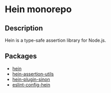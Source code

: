 # Hein monorepo

## Description
Hein is a type-safe assertion library for Node.js.

## Packages
* [hein](https://github.com/KristjanTammekivi/hein/tree/main/packages/hein)
* [hein-assertion-utils](https://github.com/KristjanTammekivi/hein/tree/main/packages/hein-plugin-sinon)
* [hein-plugin-sinon](https://github.com/KristjanTammekivi/hein/tree/main/packages/hein-plugin-sinon)
* [eslint-config-hein](https://github.com/KristjanTammekivi/hein/tree/main/packages/eslint-config-hein)
